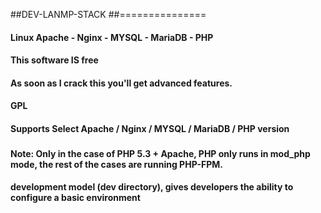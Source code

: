 ##DEV-LANMP-STACK
##===============
#### Linux Apache - Nginx - MYSQL - MariaDB - PHP
#### This software IS free
#### As soon as I crack this you'll get advanced features.
#### GPL
#### Supports Select Apache / Nginx / MYSQL / MariaDB / PHP version
###
#### Note: Only in the case of PHP 5.3 + Apache, PHP only runs in mod_php mode, the rest of the cases are running PHP-FPM.
#### development model (dev directory), gives developers the ability to configure a basic environment 
